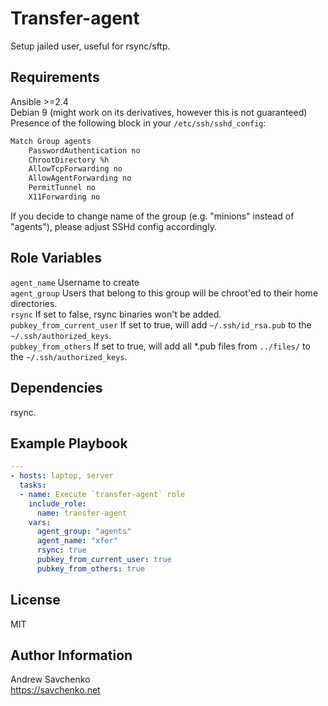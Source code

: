 Transfer-agent
=========
Setup jailed user, useful for rsync/sftp.

Requirements
------------
Ansible >=2.4  
Debian 9 (might work on its derivatives, however this is not guaranteed)  
Presence of the following block in your `/etc/ssh/sshd_config`:
```sh
Match Group agents
    PasswordAuthentication no
    ChrootDirectory %h
    AllowTcpForwarding no
    AllowAgentForwarding no
    PermitTunnel no
    X11Forwarding no
```
If you decide to change name of the group (e.g. "minions" instead of "agents"), please adjust SSHd config accordingly.

Role Variables
--------------
`agent_name` Username to create  
`agent_group` Users that belong to this group will be chroot'ed to their home directories.  
`rsync` If set to false, rsync binaries won't be added.  
`pubkey_from_current_user` If set to true, will add `~/.ssh/id_rsa.pub` to the `~/.ssh/authorized_keys`.  
`pubkey_from_others` If set to true, will add all *.pub files from `../files/` to the `~/.ssh/authorized_keys`.

Dependencies
------------
rsync.

Example Playbook
----------------
```yaml
---
- hosts: laptop, server
  tasks:
  - name: Execute `transfer-agent` role
    include_role:
      name: transfer-agent
    vars:
      agent_group: "agents"
      agent_name: "xfer"
      rsync: true
      pubkey_from_current_user: true
      pubkey_from_others: true
```

License
-------
MIT

Author Information
------------------
Andrew Savchenko  
https://savchenko.net
